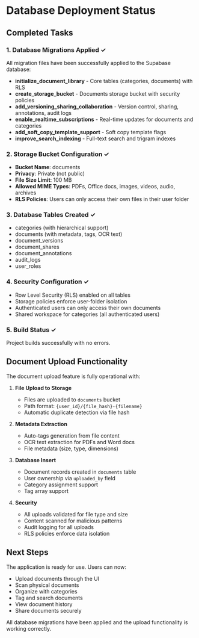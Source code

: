 # Database Deployment Status

## Completed Tasks

### 1. Database Migrations Applied ✓
All migration files have been successfully applied to the Supabase database:

- **initialize_document_library** - Core tables (categories, documents) with RLS
- **create_storage_bucket** - Documents storage bucket with security policies  
- **add_versioning_sharing_collaboration** - Version control, sharing, annotations, audit logs
- **enable_realtime_subscriptions** - Real-time updates for documents and categories
- **add_soft_copy_template_support** - Soft copy template flags
- **improve_search_indexing** - Full-text search and trigram indexes

### 2. Storage Bucket Configuration ✓
- **Bucket Name**: documents
- **Privacy**: Private (not public)
- **File Size Limit**: 100 MB
- **Allowed MIME Types**: PDFs, Office docs, images, videos, audio, archives
- **RLS Policies**: Users can only access their own files in their user folder

### 3. Database Tables Created ✓
- categories (with hierarchical support)
- documents (with metadata, tags, OCR text)
- document_versions
- document_shares
- document_annotations
- audit_logs
- user_roles

### 4. Security Configuration ✓
- Row Level Security (RLS) enabled on all tables
- Storage policies enforce user-folder isolation
- Authenticated users can only access their own documents
- Shared workspace for categories (all authenticated users)

### 5. Build Status ✓
Project builds successfully with no errors.

## Document Upload Functionality

The document upload feature is fully operational with:

1. **File Upload to Storage**
   - Files are uploaded to `documents` bucket
   - Path format: `{user_id}/{file_hash}-{filename}`
   - Automatic duplicate detection via file hash

2. **Metadata Extraction**
   - Auto-tags generation from file content
   - OCR text extraction for PDFs and Word docs
   - File metadata (size, type, dimensions)

3. **Database Insert**
   - Document records created in `documents` table
   - User ownership via `uploaded_by` field
   - Category assignment support
   - Tag array support

4. **Security**
   - All uploads validated for file type and size
   - Content scanned for malicious patterns
   - Audit logging for all uploads
   - RLS policies enforce data isolation

## Next Steps

The application is ready for use. Users can now:
- Upload documents through the UI
- Scan physical documents
- Organize with categories
- Tag and search documents
- View document history
- Share documents securely

All database migrations have been applied and the upload functionality is working correctly.
